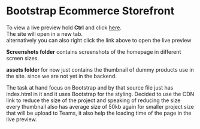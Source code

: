 # Bootstrap Ecommerce Storefront

To view a live preview hold **Ctrl** and click
[here](http://bootstrap-ecommerce.vercel.app/).  
The site will open in a new tab.  
alternatively you can also right click the link above to open the live preview

**Screenshots folder** contains screenshots of the homepage in different screen sizes.

**assets folder** for now just contains the thumbnail of dummy products use in the site. since we are not yet in the backend.

The task at hand focus on Bootstrap and by that source file just has index.html in it and it uses Bootstrap for the styling. Decided to use the CDN link to reduce the size of the project and speaking of reducing the size every thumbnail also has average size of 50kb again for smaller project size that will be upload to Teams, it also help the loading time of the page in the live preview.
